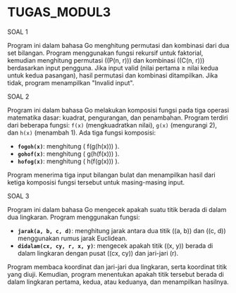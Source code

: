 ﻿# TUGAS_MODUL3
SOAL 1

Program ini dalam bahasa Go menghitung permutasi dan kombinasi dari dua set bilangan. Program menggunakan fungsi rekursif untuk faktorial, kemudian menghitung permutasi \((P(n, r))\) dan kombinasi \((C(n, r))\) berdasarkan input pengguna. Jika input valid (nilai pertama ≥ nilai kedua untuk kedua pasangan), hasil permutasi dan kombinasi ditampilkan. Jika tidak, program menampilkan "Invalid input".

SOAL 2

Program ini dalam bahasa Go melakukan komposisi fungsi pada tiga operasi matematika dasar: kuadrat, pengurangan, dan penambahan. Program terdiri dari beberapa fungsi: `f(x)` (mengkuadratkan nilai), `g(x)` (mengurangi 2), dan `h(x)` (menambah 1). Ada tiga fungsi komposisi:

- **`fogoh(x)`**: menghitung \( f(g(h(x))) \).
- **`gohof(x)`**: menghitung \( g(h(f(x))) \).
- **`hofog(x)`**: menghitung \( h(f(g(x))) \).

Program menerima tiga input bilangan bulat dan menampilkan hasil dari ketiga komposisi fungsi tersebut untuk masing-masing input.

SOAL 3

Program ini dalam bahasa Go mengecek apakah suatu titik berada di dalam dua lingkaran. Program menggunakan fungsi:

- **`jarak(a, b, c, d)`**: menghitung jarak antara dua titik \((a, b)\) dan \((c, d)\) menggunakan rumus jarak Euclidean.
- **`didalam(cx, cy, r, x, y)`**: mengecek apakah titik \((x, y)\) berada di dalam lingkaran dengan pusat \((cx, cy)\) dan jari-jari \(r\).

Program membaca koordinat dan jari-jari dua lingkaran, serta koordinat titik yang diuji. Kemudian, program menentukan apakah titik tersebut berada di dalam lingkaran pertama, kedua, atau keduanya, dan menampilkan hasilnya.
